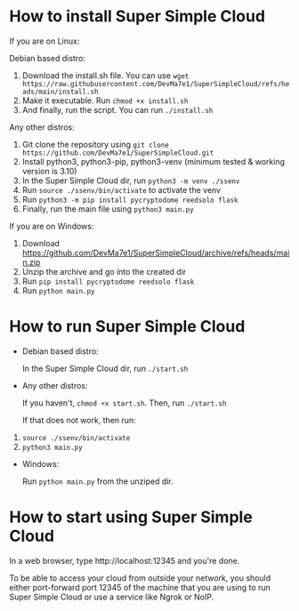 # How to install Super Simple Cloud
If you are on Linux:

Debian based distro:
1. Download the install.sh file. You can use `wget https://raw.githubusercontent.com/DevMa7e1/SuperSimpleCloud/refs/heads/main/install.sh`
2. Make it executable. Run `chmod +x install.sh`
3. And finally, run the script. You can run `./install.sh`

Any other distros:
1. Git clone the repository using `git clone https://github.com/DevMa7e1/SuperSimpleCloud.git`
2. Install python3, python3-pip, python3-venv (minimum tested & working version is 3.10)
3. In the Super Simple Cloud dir, run `python3 -m venv ./ssenv`
4. Run `source ./ssenv/bin/activate` to activate the venv 
5. Run `python3 -m pip install pycryptodome reedsolo flask`
6. Finally, run the main file using `python3 main.py`

If you are on Windows:
1. Download https://github.com/DevMa7e1/SuperSimpleCloud/archive/refs/heads/main.zip
2. Unzip the archive and go into the created dir
3. Run `pip install pycryptodome reedsolo flask`
4. Run `python main.py`

# How to run Super Simple Cloud
* Debian based distro:

  In the Super Simple Cloud dir, run `./start.sh`

* Any other distros:

  If you haven't, `chmod +x start.sh`. Then, run `./start.sh`

  If that does not work, then run:
1. `source ./ssenv/bin/activate`
2. `python3 main.py`

* Windows:

  Run `python main.py` from the unziped dir.

# How to start using Super Simple Cloud
In a web browser, type http://localhost:12345 and you're done.

To be able to access your cloud from outside your network, you should either port-forward port 12345 of the machine that you are using to run Super Simple Cloud or use a service like Ngrok or NoIP.
